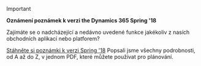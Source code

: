 > [!IMPORTANT]
> **Oznámení poznámek k verzi the Dynamics 365 Spring '18**
>
> Zajímáte se o nadcházející a nedávno uvedené funkce jakékoliv z nasích obchodních aplikací nebo platforem? 
> 
> [Stáhněte si poznámki k verzi Spring '18](https://go.microsoft.com/fwlink/?linkid=870424) Popsali jsme všechny podrobnosti, od A až do Z, v jednom PDF, které můžete používat pro plánování. 
